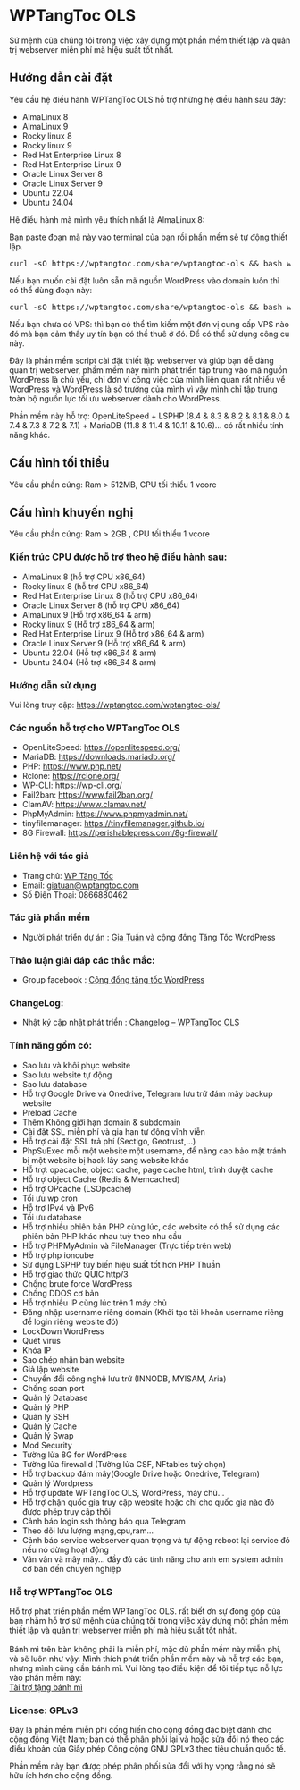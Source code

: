 # WPTangToc OLS
Sứ mệnh của chúng tôi trong việc xây dựng một phần mềm thiết lập và quản trị webserver miễn phí mà hiệu suất tốt nhất.

<h2>Hướng dẫn cài đặt</h2>
Yêu cầu hệ điều hành WPTangToc OLS hỗ trợ những hệ điều hành sau đây:
<ul>
<li>
AlmaLinux 8
</li>
<li>
AlmaLinux 9
</li>

<li>
Rocky linux 8
</li>
<li>
Rocky linux 9
</li>

<li>
Red Hat Enterprise Linux 8
</li>

<li>
Red Hat Enterprise Linux 9
</li>

<li>
Oracle Linux Server 8
</li>

<li>
Oracle Linux Server 9
</li>

<li>
Ubuntu 22.04
</li>
<li>
Ubuntu 24.04
</li>

</ul>
Hệ điều hành mà mình yêu thích nhất là AlmaLinux 8:


Bạn paste đoạn mã này vào terminal của bạn rồi phần mềm sẽ tự động thiết lập.


<pre>curl -sO https://wptangtoc.com/share/wptangtoc-ols && bash wptangtoc-ols</pre>

Nếu bạn muốn cài đặt luôn sẵn mã nguồn WordPress vào domain luôn thì có thể dùng đoạn này:

<pre>curl -sO https://wptangtoc.com/share/wptangtoc-ols && bash wptangtoc-ols wp</pre>

Nếu bạn chưa có VPS: thì bạn có thể tìm kiếm một đơn vị cung cấp VPS nào đó mà bạn cảm thấy uy tín bạn có thể thuê ở đó. Để có thể sử dụng công cụ này.

Đây là phần mềm script cài đặt thiết lập webserver và giúp bạn dễ dàng quản trị webserver, phầm mềm này mình phát triển tập trung vào mã nguồn WordPress là chủ yếu, chỉ đơn vì công việc của mình liên quan rất nhiều về WordPress và WordPress là sở trưởng của mình vì vậy mình chỉ tập trung toàn bộ nguồn lực tối ưu webserver dành cho WordPress.

Phần mềm này hỗ trợ: OpenLiteSpeed + LSPHP (8.4 & 8.3 & 8.2 & 8.1 & 8.0 & 7.4 & 7.3 & 7.2 & 7.1) + MariaDB (11.8 & 11.4 & 10.11 & 10.6)... có rất nhiều tính năng khác.

<h2>Cấu hình tối thiểu</h2>
Yêu cầu phần cứng: Ram > 512MB, CPU tối thiểu 1 vcore
<h2>Cấu hình khuyến nghị</h2>
Yêu cầu phần cứng: Ram > 2GB , CPU tối thiểu 1 vcore

<h3>Kiến trúc CPU được hỗ trợ theo hệ điều hành sau:</h3>
<ul>
<li>
AlmaLinux 8 (hỗ trợ CPU x86_64)
</li>

<li>
Rocky linux 8 (hỗ trợ CPU x86_64)
</li>

<li>
Red Hat Enterprise Linux 8 (hỗ trợ CPU x86_64)
</li>

<li>
Oracle Linux Server 8 (hỗ trợ CPU x86_64)
</li>

<li>
AlmaLinux 9 (Hỗ trợ x86_64 & arm)
</li>

<li>
Rocky linux 9 (Hỗ trợ x86_64 & arm)
</li>

<li>
Red Hat Enterprise Linux 9 (Hỗ trợ x86_64 & arm)
</li>

<li>
Oracle Linux Server 9 (Hỗ trợ x86_64 & arm)
</li>

<li>
Ubuntu 22.04 (Hỗ trợ x86_64 & arm)
</li>
<li>
Ubuntu 24.04 (Hỗ trợ x86_64 & arm)
</li>

</ul>


<h3>Hướng dẫn sử dụng</h3>

Vui lòng truy cập: <a href="https://wptangtoc.com/wptangtoc-ols/">https://wptangtoc.com/wptangtoc-ols/</a>

<h3>Các nguồn hỗ trợ cho WPTangToc OLS</h3>

<ul>
<li>OpenLiteSpeed: <a href="https://openlitespeed.org/">https://openlitespeed.org/</a></li>
<li>MariaDB: <a href="https://downloads.mariadb.org/">https://downloads.mariadb.org/</a></li>
<li>PHP: <a href="https://www.php.net/">https://www.php.net/</a></li>
<li>Rclone: <a href="https://rclone.org/">https://rclone.org/</a></li>
<li>WP-CLI: <a href="https://wp-cli.org/">https://wp-cli.org/</a></li>
<li>Fail2ban: <a href="https://www.fail2ban.org/">https://www.fail2ban.org/</a></li>
<li>ClamAV: <a href="https://www.clamav.net/">https://www.clamav.net/</a></li>
<li>PhpMyAdmin: <a href="https://www.phpmyadmin.net/">https://www.phpmyadmin.net/</a></li>
<li>tinyfilemanager: <a href="https://tinyfilemanager.github.io/">https://tinyfilemanager.github.io/</a></li>
<li>8G Firewall: <a href="https://perishablepress.com/8g-firewall/">https://perishablepress.com/8g-firewall/</a></li>
</ul>

<h3>Liên hệ với tác giả</h3>
<ul>
<li>Trang chủ: <a href="https://wptangtoc.com">WP Tăng Tốc</a></li>
<li>Email: <a href="mailto:giatuan@wptangtoc.com">giatuan@wptangtoc.com</a></li>
<li>Số Điện Thoại: 0866880462</li>
</ul>

<h3>Tác giả phần mềm</h3>
<ul>
<li>Người phát triển dự án : <a href="https://wptangtoc.com/gia-tuan/">Gia Tuấn</a> và cộng đồng Tăng Tốc WordPress</li>
</ul>

<h3>Thảo luận giải đáp các thắc mắc: </h3>

<ul>
<li>Group facebook : <a href="https://www.facebook.com/groups/wptangtoc/">Cộng đồng tăng tốc WordPress</a></li>
</ul>


<h3>ChangeLog: </h3>
<ul>
<li>Nhật ký cập nhật phát triển : <a href="https://wptangtoc.com/changelog-wptangtoc-ols/">Changelog – WPTangToc OLS</a></li>
</ul>


<h3>Tính năng gồm có: </h3>
<ul>
<li>Sao lưu và khôi phục website</li>
<li>Sao lưu website tự động</li>
<li>Sao lưu database</li>
<li>Hỗ trợ Google Drive và Onedrive, Telegram lưu trữ đám mây backup website</li>
<li>Preload Cache</li>
<li>Thêm Không giới hạn domain & subdomain</li>
<li>Cài đặt SSL miễn phí và gia hạn tự động vĩnh viễn</li>
<li>Hỗ trợ cài đặt SSL trả phí (Sectigo, Geotrust,...)</li>
<li>PhpSuExec mỗi một website một username, để nâng cao bảo mật tránh bị một website bị hack lây sang website khác</li>
<li>Hỗ trợ: opacache, object cache, page cache html, trình duyệt cache</li>
<li>Hỗ trợ object Cache (Redis & Memcached)</li>
<li>Hỗ trợ OPcache (LSOpcache)</li>
<li>Tối ưu wp cron</li>
<li>Hỗ trợ IPv4 và IPv6</li>
<li>Tối ưu database</li>
<li>Hỗ trợ nhiều phiên bản PHP cùng lúc, các website có thể sử dụng các phiên bản PHP khác nhau tuỳ theo nhu cầu</li>
<li>Hỗ trợ PHPMyAdmin và FileManager (Trực tiếp trên web)</li>
<li>Hỗ trợ php ioncube</li>
<li>Sử dụng LSPHP tùy biến hiệu suất tốt hơn PHP Thuần</li>
<li>Hỗ trợ giao thức QUIC http/3</li>
<li>Chống brute force WordPress</li>
<li>Chống DDOS cơ bản</li>
<li>Hỗ trợ nhiều IP cùng lúc trên 1 máy chủ</li>
<li>Đăng nhập username riêng domain (Khởi tạo tài khoản username riêng để login riêng website đó)</li>
<li>LockDown WordPress</li>
<li>Quét virus</li>
<li>Khóa IP</li>
<li>Sao chép nhân bản website</li>
<li>Giả lập website</li>
<li>Chuyển đổi công nghệ lưu trữ (INNODB, MYISAM, Aria)</li>
<li>Chống scan port</li>
<li>Quản lý Database</li>
<li>Quản lý PHP</li>
<li>Quản lý SSH</li>
<li>Quản lý Cache</li>
<li>Quản lý Swap</li>
<li>Mod Security</li>
<li>Tường lửa 8G for WordPress</li>
<li>Tường lửa firewalld (Tường lửa CSF, NFtables tuỳ chọn)</li>
<li>Hỗ trợ backup đám mây(Google Drive hoặc Onedrive, Telegram)</li>
<li>Quản lý Wordpress</li>
<li>Hỗ trợ update WPTangToc OLS, WordPress, máy chủ...</li>
<li>Hỗ trợ chặn quốc gia truy cập website hoặc chỉ cho quốc gia nào đó được phép truy cập thôi</li>
<li>Cảnh báo login ssh thông báo qua Telegram</li>
<li>Theo dõi lưu lượng mạng,cpu,ram...</li>
<li>Cảnh báo service webserver quan trọng và tự động reboot lại service đó nếu nó dừng hoạt động</li>
<li>Vân vân và mây mây... đầy đủ các tính năng cho anh em system admin cơ bản đến chuyên nghiệp</li>
</ul>

<h3>Hỗ trợ WPTangToc OLS</h3>
Hỗ trợ phát triển phần mềm WPTangToc OLS. rất biết ơn sự đóng góp của bạn nhằm hỗ trợ sứ mệnh của chúng tôi trong việc xây dựng một phần mềm thiết lập và quản trị webserver miễn phí mà hiệu suất tốt nhất.
<br>
<br>
Bánh mì trên bàn không phải là miễn phí, mặc dù phần mềm này miễn phí, và sẽ luôn như vậy. Mình thích phát triển phần mềm này và hỗ trợ các bạn, nhưng mình cũng cần bánh mì. Vui lòng tạo điều kiện để tôi tiếp tục nỗ lực vào phần mềm này:<br>
<a href="https://wptangtoc.com/donate">Tài trợ tặng bánh mì</a>


<h3>License: GPLv3</h3>

Đây là phần mềm miễn phí cống hiến cho cộng đồng đặc biệt dành cho cộng đồng Việt Nam; bạn có thể phân phối lại và hoặc sửa đổi nó theo các điều khoản của Giấy phép Công cộng GNU GPLv3 theo tiêu chuẩn quốc tế.

Phần mềm này bạn được phép phân phối sửa đổi với hy vọng rằng nó sẽ hữu ích hơn cho cộng đồng.
